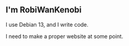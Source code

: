 ## I'm RobiWanKenobi

I use Debian 13, and I write code.

I need to make a proper website at some point.

